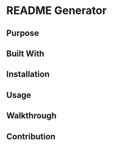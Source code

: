 # README Generator
## Purpose
## Built With
## Installation
## Usage
## Walkthrough
## Contribution
